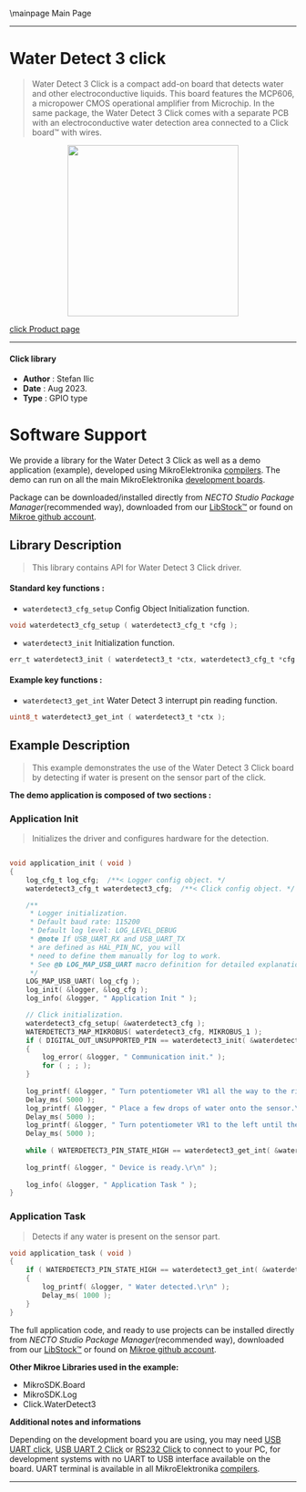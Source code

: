\mainpage Main Page

---
# Water Detect 3 click

> Water Detect 3 Click is a compact add-on board that detects water and other electroconductive liquids. This board features the MCP606, a micropower CMOS operational amplifier from Microchip. In the same package, the Water Detect 3 Click comes with a separate PCB with an electroconductive water detection area connected to a Click board™ with wires.

<p align="center">
  <img src="https://download.mikroe.com/images/click_for_ide/waterdetect3_click.png" height=300px>
</p>

[click Product page](https://www.mikroe.com/water-detect-3-click)

---


#### Click library

- **Author**        : Stefan Ilic
- **Date**          : Aug 2023.
- **Type**          : GPIO type


# Software Support

We provide a library for the Water Detect 3 Click
as well as a demo application (example), developed using MikroElektronika
[compilers](https://www.mikroe.com/necto-studio).
The demo can run on all the main MikroElektronika [development boards](https://www.mikroe.com/development-boards).

Package can be downloaded/installed directly from *NECTO Studio Package Manager*(recommended way), downloaded from our [LibStock&trade;](https://libstock.mikroe.com) or found on [Mikroe github account](https://github.com/MikroElektronika/mikrosdk_click_v2/tree/master/clicks).

## Library Description

> This library contains API for Water Detect 3 Click driver.

#### Standard key functions :

- `waterdetect3_cfg_setup` Config Object Initialization function.
```c
void waterdetect3_cfg_setup ( waterdetect3_cfg_t *cfg );
```

- `waterdetect3_init` Initialization function.
```c
err_t waterdetect3_init ( waterdetect3_t *ctx, waterdetect3_cfg_t *cfg );
```

#### Example key functions :

- `waterdetect3_get_int` Water Detect 3 interrupt pin reading function.
```c
uint8_t waterdetect3_get_int ( waterdetect3_t *ctx );
```

## Example Description

> This example demonstrates the use of the Water Detect 3 Click board by
  detecting if water is present on the sensor part of the click.

**The demo application is composed of two sections :**

### Application Init

> Initializes the driver and configures hardware for the detection.

```c

void application_init ( void ) 
{
    log_cfg_t log_cfg;  /**< Logger config object. */
    waterdetect3_cfg_t waterdetect3_cfg;  /**< Click config object. */

    /** 
     * Logger initialization.
     * Default baud rate: 115200
     * Default log level: LOG_LEVEL_DEBUG
     * @note If USB_UART_RX and USB_UART_TX 
     * are defined as HAL_PIN_NC, you will 
     * need to define them manually for log to work. 
     * See @b LOG_MAP_USB_UART macro definition for detailed explanation.
     */
    LOG_MAP_USB_UART( log_cfg );
    log_init( &logger, &log_cfg );
    log_info( &logger, " Application Init " );

    // Click initialization.
    waterdetect3_cfg_setup( &waterdetect3_cfg );
    WATERDETECT3_MAP_MIKROBUS( waterdetect3_cfg, MIKROBUS_1 );
    if ( DIGITAL_OUT_UNSUPPORTED_PIN == waterdetect3_init( &waterdetect3, &waterdetect3_cfg ) ) 
    {
        log_error( &logger, " Communication init." );
        for ( ; ; );
    }
    
    log_printf( &logger, " Turn potentiometer VR1 all the way to the right.\r\n" );
    Delay_ms( 5000 );
    log_printf( &logger, " Place a few drops of water onto the sensor.\r\n" );
    Delay_ms( 5000 );
    log_printf( &logger, " Turn potentiometer VR1 to the left until the detect LED turns off.\r\n" );
    Delay_ms( 5000 );
    
    while ( WATERDETECT3_PIN_STATE_HIGH == waterdetect3_get_int( &waterdetect3 ) );
    
    log_printf( &logger, " Device is ready.\r\n" );
    
    log_info( &logger, " Application Task " );
}

```

### Application Task

> Detects if any water is present on the sensor part.

```c
void application_task ( void ) 
{
    if ( WATERDETECT3_PIN_STATE_HIGH == waterdetect3_get_int( &waterdetect3 ) )
    {
        log_printf( &logger, " Water detected.\r\n" );
        Delay_ms( 1000 );
    }
}
```


The full application code, and ready to use projects can be installed directly from *NECTO Studio Package Manager*(recommended way), downloaded from our [LibStock&trade;](https://libstock.mikroe.com) or found on [Mikroe github account](https://github.com/MikroElektronika/mikrosdk_click_v2/tree/master/clicks).

**Other Mikroe Libraries used in the example:**

- MikroSDK.Board
- MikroSDK.Log
- Click.WaterDetect3

**Additional notes and informations**

Depending on the development board you are using, you may need
[USB UART click](https://www.mikroe.com/usb-uart-click),
[USB UART 2 Click](https://www.mikroe.com/usb-uart-2-click) or
[RS232 Click](https://www.mikroe.com/rs232-click) to connect to your PC, for
development systems with no UART to USB interface available on the board. UART
terminal is available in all MikroElektronika
[compilers](https://shop.mikroe.com/compilers).

---
